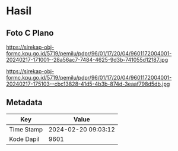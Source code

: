 # Hasil

## Foto C Plano

https://sirekap-obj-formc.kpu.go.id/5719/pemilu/pdpr/96/01/17/20/04/9601172004001-20240217-171001--28a56ac7-7484-4625-9d3b-741055d12187.jpg

https://sirekap-obj-formc.kpu.go.id/5719/pemilu/pdpr/96/01/17/20/04/9601172004001-20240217-175103--cbc13828-41d5-4b3b-874d-3eaaf798d5db.jpg


## Metadata

| Key        | Value               |
| ---------- | ------------------- |
| Time Stamp | 2024-02-20 09:03:12 |
| Kode Dapil | 9601                |




